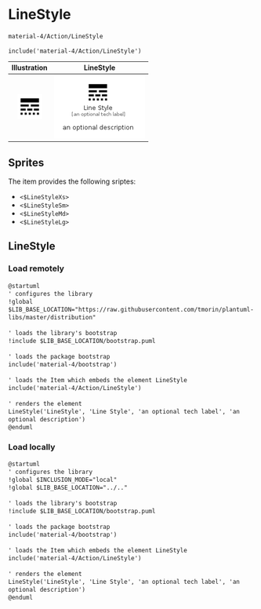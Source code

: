 # LineStyle


```text
material-4/Action/LineStyle
```

```text
include('material-4/Action/LineStyle')
```



| Illustration | LineStyle |
| :---: | :---: |
| ![illustration for Illustration](../../material-4/Action/LineStyle.png) | ![illustration for LineStyle](../../material-4/Action/LineStyle.Local.png) |



## Sprites
The item provides the following sriptes:

- `<$LineStyleXs>`
- `<$LineStyleSm>`
- `<$LineStyleMd>`
- `<$LineStyleLg>`





## LineStyle

### Load remotely
```plantuml
@startuml
' configures the library
!global $LIB_BASE_LOCATION="https://raw.githubusercontent.com/tmorin/plantuml-libs/master/distribution"

' loads the library's bootstrap
!include $LIB_BASE_LOCATION/bootstrap.puml

' loads the package bootstrap
include('material-4/bootstrap')

' loads the Item which embeds the element LineStyle
include('material-4/Action/LineStyle')

' renders the element
LineStyle('LineStyle', 'Line Style', 'an optional tech label', 'an optional description')
@enduml
```

### Load locally
```plantuml
@startuml
' configures the library
!global $INCLUSION_MODE="local"
!global $LIB_BASE_LOCATION="../.."

' loads the library's bootstrap
!include $LIB_BASE_LOCATION/bootstrap.puml

' loads the package bootstrap
include('material-4/bootstrap')

' loads the Item which embeds the element LineStyle
include('material-4/Action/LineStyle')

' renders the element
LineStyle('LineStyle', 'Line Style', 'an optional tech label', 'an optional description')
@enduml
```

